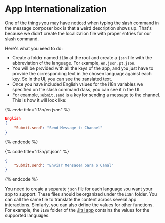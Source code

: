# App Internationalization

One of the things you may have noticed when typing the slash command in the message composer box is that a weird description shows up. That's because we didn't create the localization file with proper entries for our slash command.&#x20;

Here's what you need to do:&#x20;

* Create a folder named `i18n` at the root and create a `json` file with the abbreviation of the language. For example, `en.json`, `pt.json`.
* You will be provided with all the keys of the app, and you just have to provide the corresponding text in the chosen language against each key. So in the UI, you can see the translated text.&#x20;
* Once you have included English values for the i18n variables we specified on the slash command class, you can see it in the UI.&#x20;
* For example, `submit.send` is a key for sending a message to the channel. This is how it will look like:&#x20;

{% code title="i18n/en.json" %}
```json
English
{
    "Submit.send": "Send Message to Channel"
}
```
{% endcode %}

{% code title="i18n/pt.json" %}
```json
{
    "Submit.send": "Enviar Mensagem para o Canal"
}
```
{% endcode %}

You need to create a separate `json` file for each language you want your app to support. These files should be organized under the `i18n` folder. You can call the same file to translate the content across several app interactions. Similarly, you can also define the values for other functions. For example, the `i18n` folder of the [Jitsi app](https://github.com/RocketChat/Apps.Jitsi/tree/master/i18n) contains the values for the supported languages.
